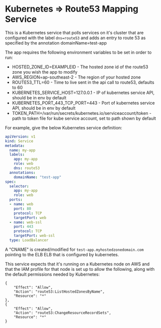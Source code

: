 # Kubernetes => Route53 Mapping Service

This is a Kubernetes service that polls services on it's cluster that are configured
with the label `dns=route53` and adds an entry to route 53 as specified by the annotation
domainName=test-app

The app requires the following environment variables to be set in order to run:
* HOSTED_ZONE_ID=EXAMPLEID - The hosted zone id of the route53 zone you wish the app to modify
* AWS_REGION=ap-southeast-2 - The region of your hosted zone
* ROUTE53_TTL=60 - Time to live sent in the api call to route53, defaults to 60
* KUBERNETES_SERVICE_HOST=127.0.0.1 - IP of kubernetes service API, should be in env by default
* KUBERNETES_PORT_443_TCP_PORT=443 - Port of kubernetes service API, should be in env by default
* TOKEN_PATH=/var/run/secrets/kubernetes.io/serviceaccount/token - path to token file for kube service account, set to path shown by default

For example, give the below Kubernetes service definition:

```yaml
apiVersion: v1
kind: Service
metadata:
  name: my-app
  labels:
    app: my-app
    role: web
    dns: route53
  annotations:
    domainName: "test-app"
spec:
  selector:
    app: my-app
    role: web
  ports:
  - name: web
    port: 80
    protocol: TCP
    targetPort: web
  - name: web-ssl
    port: 443
    protocol: TCP
    targetPort: web-ssl
  type: LoadBalancer
```

A "CNAME" is created/modified for `test-app.myhostedzonedomain.com` pointing to the ELB ELB that is
configured by kubernetes.

This service expects that it's running on a Kubernetes node on AWS and that the IAM profile for
that node is set up to allow the following, along with the default permissions needed by Kubernetes:

```
{
    "Effect": "Allow",
    "Action": "route53:ListHostedZonesByName",
    "Resource": "*"
},
{
    "Effect": "Allow",
    "Action": "route53:ChangeResourceRecordSets",
    "Resource": "*"
}
```